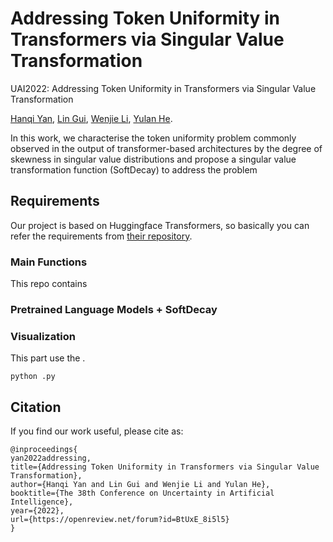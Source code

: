 # Addressing Token Uniformity in Transformers via Singular Value Transformation
UAI2022: Addressing Token Uniformity in Transformers via Singular Value Transformation 

[Hanqi Yan](https://warwick.ac.uk/fac/sci/dcs/people/u2048587/), [Lin Gui](https://warwick.ac.uk/fac/sci/dcs/people/lin_gui/), [Wenjie Li](https://www4.comp.polyu.edu.hk/~cswjli/), [Yulan He](https://warwick.ac.uk/fac/sci/dcs/people/yulan_he/).

In this work, we characterise the token uniformity problem commonly observed in the output of transformer-based architectures by the degree of skewness in singular value distributions and propose a singular value transformation function (SoftDecay) to address the problem


## Requirements

Our project is based on Huggingface Transformers, so basically you can refer the requirements from [their repository](https://github.com/huggingface/transformers). 

### Main Functions

This repo contains 

### Pretrained Language Models + SoftDecay


### Visualization
This part use the .
```
python .py
```

## Citation

If you find our work useful, please cite as:

```
@inproceedings{
yan2022addressing,
title={Addressing Token Uniformity in Transformers via Singular Value Transformation},
author={Hanqi Yan and Lin Gui and Wenjie Li and Yulan He},
booktitle={The 38th Conference on Uncertainty in Artificial Intelligence},
year={2022},
url={https://openreview.net/forum?id=BtUxE_8i5l5}
}
```
